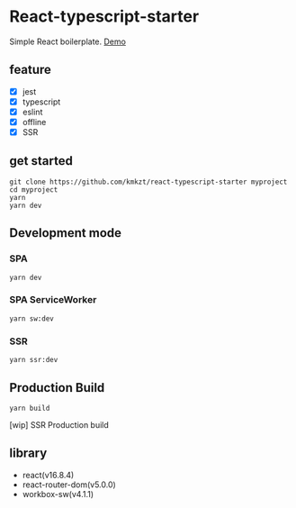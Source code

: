 # React-typescript-starter

Simple React boilerplate.
[Demo](https://hn-react-hooks.netlify.com)

## feature

- [x] jest
- [x] typescript
- [x] eslint
- [x] offline
- [x] SSR

## get started

```
git clone https://github.com/kmkzt/react-typescript-starter myproject
cd myproject
yarn
yarn dev
```

## Development mode

### SPA

```
yarn dev
```

### SPA ServiceWorker

```
yarn sw:dev
```

### SSR

```
yarn ssr:dev
```

## Production Build

```
yarn build
```

[wip] SSR Production build

## library

- react(v16.8.4)
- react-router-dom(v5.0.0)
- workbox-sw(v4.1.1)
